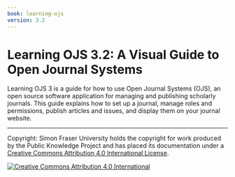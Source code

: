 ```yaml
---
book: learning-ojs
version: 3.2
---
```


# Learning OJS 3.2: A Visual Guide to Open Journal Systems

Learning OJS 3 is a guide for how to use Open Journal Systems (OJS), an open source software application for managing and publishing scholarly journals. This guide explains how to set up a journal, manage roles and permissions, publish articles and issues, and display them on your journal website.

<hr />

Copyright: Simon Fraser University holds the copyright for work produced by the Public Knowledge Project and has placed its documentation under a [Creative Commons Attribution 4.0 International License](https://creativecommons.org/licenses/by/4.0/).

[![](https://licensebuttons.net/l/by/4.0/88x31.png "Creative Commons Attribution 4.0 International")](https://creativecommons.org/licenses/by/4.0/)
